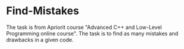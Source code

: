 # Find-Mistakes

The task is from Apriorit course "Advanced C++ and Low-Level Programming online course". The task is to find as many mistakes and drawbacks in a given code.
